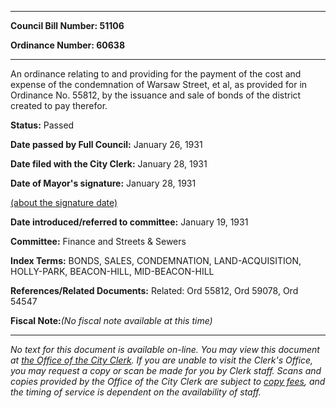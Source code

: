 

********

**Council Bill Number: 51106**
   
**Ordinance Number: 60638**
********

 An ordinance relating to and providing for the payment of the cost and expense of the condemnation of Warsaw Street, et al, as provided for in Ordinance No. 55812, by the issuance and sale of bonds of the district created to pay therefor.

**Status:** Passed
   
**Date passed by Full Council:** January 26, 1931
   
**Date filed with the City Clerk:** January 28, 1931
   
**Date of Mayor's signature:** January 28, 1931
   
[(about the signature date)](/~public/approvaldate.htm)
   
   
   
**Date introduced/referred to committee:** January 19, 1931
   
**Committee:** Finance and Streets & Sewers
   
   
**Index Terms:** BONDS, SALES, CONDEMNATION, LAND-ACQUISITION, HOLLY-PARK, BEACON-HILL, MID-BEACON-HILL

**References/Related Documents:** Related: Ord 55812, Ord 59078, Ord 54547

**Fiscal Note:**_(No fiscal note available at this time)_
********

_No text for this document is available on-line. You may view this document at [the Office of the City Clerk](http://www.seattle.gov/leg/clerk/contactUs.htm). If you are unable to visit the Clerk's Office, you may request a copy or scan be made for you by Clerk staff. Scans and copies provided by the Office of the City Clerk are subject to [copy fees](http://clerk.seattle.gov/~public/clerkfees.htm), and the timing of service is dependent on the availability of staff._

